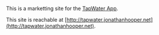 This is a marketting site for the [TapWater App](https://github.com/jmhooper/TapWater).

This site is reachable at [http://tapwater.jonathanhooper.net](http://tapwater.jonathanhooper.net).
